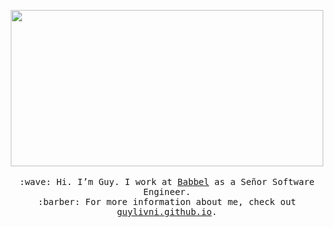<p align="center">
  <img src="https://media.giphy.com/media/bcKmIWkUMCjVm/giphy.gif" width="500px" height="250px">
  <br><br>
  <samp>
    :wave: Hi. I’m Guy.
    I work at <a href="https://www.babbel.com">Babbel</a> as a Señor Software Engineer.
    <br>
    :barber: For more information about me, check out <a href="https://guylivni.github.io/">guylivni.github.io</a>.
  </samp>
</p>
